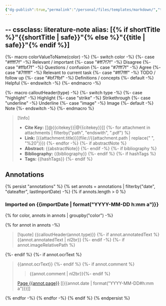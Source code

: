 ```yaml
---
{"dg-publish":true,"permalink":"/personal/files/templates/markdown/","tags":"gardenEntry"}
---
```



--
cssclass: literature-note
alias: [{% if shortTitle %}"{{shortTitle | safe}}"{% else %}"{{title | safe}}"{% endif %}]
---
{%- macro colorValueToName(color) -%}
	{%- switch color -%}
		{%- case "#ffff7f" -%}
			Relevant / important
		{%- case "#ff7f7f" -%}
			Disagree
		{%- case "#ffbf7f" -%}
			Questions / confusion
		{%- case "#7fff7f" -%}
			Agree
		{%- case "#7fffff" -%}
			Relevant to current task
		{%- case "#ff7fff" -%}
			TODO / follow up
		{%- case "#bf7fbf" -%}
			Definitions / concepts
		{%- default -%}
			Helpful 
	{%- endswitch -%}
{%- endmacro -%}

{%- macro calloutHeader(type) -%}
	{%- switch type -%}
		{%- case "highlight" -%}
			Highlight
		{%- case "strike" -%}
			Strikethrough
		{%- case "underline" -%}
			Underline
		{%- case "image" -%}
			Image
		{%- default -%}
			Note
	{%- endswitch -%}
{%- endmacro %}

> [!info]
> - **Cite Key:** [[@{{citekey}}\|@{{citekey}}]]
{%- for attachment in attachments | filterby("path", "endswith", ".pdf") %}
> - **Link:** [{{attachment.title}}](file://{{attachment.path | replace(" ", "%20")}})
{%- endfor -%}
{%- if abstractNote %}
> - **Abstract:** {{abstractNote}}
{%- endif -%}
{%- if bibliography %}
> - **Bibliography:** {{bibliography}}
{%- endif %}
{%- if hashTags %}
> - **Tags:** {{hashTags}}
{%- endif %}

## Annotations
{% persist "annotations" %}
{% set annots = annotations | filterby("date", "dateafter", lastImportDate) -%}
{% if annots.length > 0 %}
### Imported on {{importDate | format("YYYY-MM-DD h:mm a")}}

{% for color, annots in annots | groupby("color") -%}

{% for annot in annots -%}
> [!quote] {{calloutHeader(annot.type)}}
{%- if annot.annotatedText %}
> {{annot.annotatedText | nl2br}}
{%- endif -%}
{%- if annot.imageRelativePath %}
> 
<div class="transclusion internal-embed is-loaded"><div class="markdown-embed">





</div></div>

{%- endif %}
{%- if annot.ocrText %}
> {{annot.ocrText}}
{%- endif %}
{%- if annot.comment %}
>> {{annot.comment | nl2br}}{%- endif %}
>
> [Page {{annot.page}}](zotero://open-pdf/library/items/{{annot.attachment.itemKey}}?page={{annot.page}}) [[{{annot.date \| format("YYYY-MM-DD#h:mm a")}}]]

{% endfor -%}
{% endfor -%}
{% endif %}
{% endpersist %}